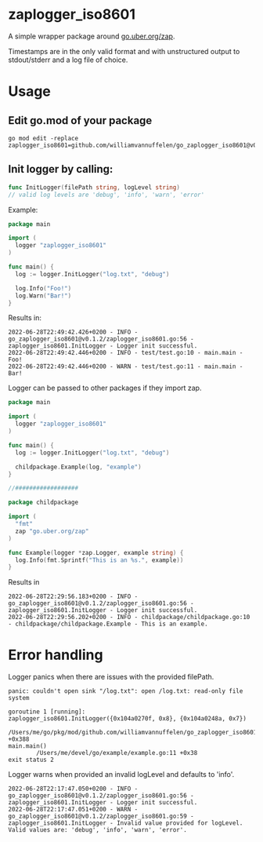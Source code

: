 # zaplogger_iso8601

A simple wrapper package around [go.uber.org/zap](go.uber.org/zap).

Timestamps are in the only valid format and with unstructured output to stdout/stderr and a log file of choice.

# Usage

## Edit go.mod of your package
```
go mod edit -replace zaplogger_iso8601=github.com/williamvannuffelen/go_zaplogger_iso8601@v0.1.2
```
## Init logger by calling:

```go
func InitLogger(filePath string, logLevel string)
// valid log levels are 'debug', 'info', 'warn', 'error'
```

Example:

```go
package main

import (
  logger "zaplogger_iso8601"
)

func main() {
  log := logger.InitLogger("log.txt", "debug")

  log.Info("Foo!")
  log.Warn("Bar!")
}
```
Results in:
```
2022-06-28T22:49:42.426+0200 - INFO - go_zaplogger_iso8601@v0.1.2/zaplogger_iso8601.go:56 - zaplogger_iso8601.InitLogger - Logger init successful.
2022-06-28T22:49:42.446+0200 - INFO - test/test.go:10 - main.main - Foo!
2022-06-28T22:49:42.446+0200 - WARN - test/test.go:11 - main.main - Bar!
```

Logger can be passed to other packages if they import zap.

```go
package main

import (
  logger "zaplogger_iso8601"
)

func main() {
  log := logger.InitLogger("log.txt", "debug")

  childpackage.Example(log, "example")
}

//##################

package childpackage

import (
  "fmt"
  zap "go.uber.org/zap"
)

func Example(logger *zap.Logger, example string) {
  log.Info(fmt.Sprintf("This is an %s.", example))
}
```
Results in 
```
2022-06-28T22:29:56.183+0200 - INFO - go_zaplogger_iso8601@v0.1.2/zaplogger_iso8601.go:56 - zaplogger_iso8601.InitLogger - Logger init successful.
2022-06-28T22:29:56.202+0200 - INFO - childpackage/childpackage.go:10 - childpackage/childpackage.Example - This is an example.

```

# Error handling

Logger panics when there are issues with the provided filePath.
```
panic: couldn't open sink "/log.txt": open /log.txt: read-only file system

goroutine 1 [running]:
zaplogger_iso8601.InitLogger({0x104a0270f, 0x8}, {0x104a0248a, 0x7})
        /Users/me/go/pkg/mod/github.com/williamvannuffelen/go_zaplogger_iso8601@v0.1.2/zaplogger_iso8601.go:52 +0x388
main.main()
        /Users/me/devel/go/example/example.go:11 +0x38
exit status 2
```
Logger warns when provided an invalid logLevel and defaults to 'info'.
```
2022-06-28T22:17:47.050+0200 - INFO - go_zaplogger_iso8601@v0.1.2/zaplogger_iso8601.go:56 - zaplogger_iso8601.InitLogger - Logger init successful.
2022-06-28T22:17:47.051+0200 - WARN - go_zaplogger_iso8601@v0.1.2/zaplogger_iso8601.go:59 - zaplogger_iso8601.InitLogger - Invalid value provided for logLevel. Valid values are: 'debug', 'info', 'warn', 'error'.
```